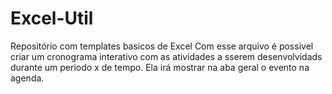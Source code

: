 # Excel-Util
Repositório com templates basicos de Excel
Com esse arquivo é possivel criar um cronograma interativo com as atividades a sserem desenvolvidads  durante um periodo x de tempo. 
Ela irá mostrar na aba geral o evento na agenda.
